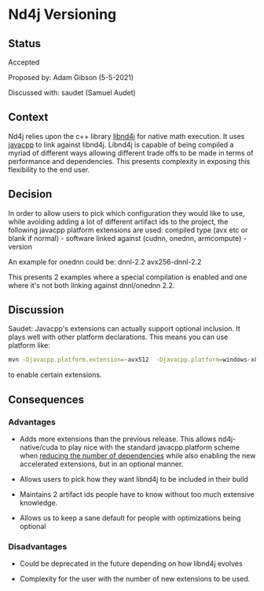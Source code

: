 # Nd4j Versioning

## Status
Accepted

Proposed by: Adam Gibson (5-5-2021)

Discussed with: saudet  (Samuel Audet)

## Context
Nd4j relies upon the c++ library [libnd4j](../libnd4j) for native math execution.
It uses [javacpp](https://github.com/bytedeco/javacpp) to link against 
libnd4j. Libnd4j is capable of being compiled a myriad of different ways allowing different trade offs to be made
in terms of performance and dependencies. This presents complexity in exposing this flexibility to the end user.



## Decision

In order to allow users to pick which configuration they would like to use, while avoiding adding a lot of different artifact
ids to the project, the following javacpp platform extensions are used:
compiled type (avx etc or blank if normal) - software linked against (cudnn, onednn, armcompute) - version 


An example for onednn could be:
dnnl-2.2
avx256-dnnl-2.2

This presents 2 examples where a special compilation is enabled and one where it's not
both linking against dnnl/onednn 2.2.


## Discussion

Saudet: Javacpp's extensions can actually support optional
inclusion. It plays well with other platform declarations.
This means you can use platform like:
```bash
mvn -Djavacpp.platform.extension=-avx512  -Djavacpp.platform=windows-x86_64 clean ...
```

to enable certain extensions.

## Consequences
### Advantages
* Adds more extensions than the previous release. This allows nd4j-native/cuda to play nice
with the standard javacpp.platform scheme when [reducing the number of dependencies](https://github.com/bytedeco/javacpp-presets/wiki/Reducing-the-Number-of-Dependencies)
  while also enabling the new accelerated extensions, but in an optional manner.
  
* Allows users to pick how they want libnd4j to be included in their build

* Maintains 2 artifact ids people have to know without too much extensive knowledge.

* Allows us to keep a sane default for people with optimizations being optional


### Disadvantages

* Could be deprecated in the future depending on how libnd4j evolves

* Complexity for the user with the number of new extensions to be used.


